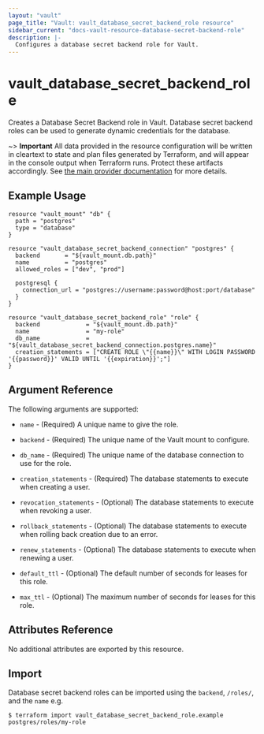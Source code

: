 ```yaml
---
layout: "vault"
page_title: "Vault: vault_database_secret_backend_role resource"
sidebar_current: "docs-vault-resource-database-secret-backend-role"
description: |-
  Configures a database secret backend role for Vault.
---
```


# vault\_database\_secret\_backend\_role

Creates a Database Secret Backend role in Vault. Database secret backend
roles can be used to generate dynamic credentials for the database.

~> **Important** All data provided in the resource configuration will be
written in cleartext to state and plan files generated by Terraform, and
will appear in the console output when Terraform runs. Protect these
artifacts accordingly. See
[the main provider documentation](../index.html)
for more details.

## Example Usage

```hcl
resource "vault_mount" "db" {
  path = "postgres"
  type = "database"
}

resource "vault_database_secret_backend_connection" "postgres" {
  backend       = "${vault_mount.db.path}"
  name          = "postgres"
  allowed_roles = ["dev", "prod"]

  postgresql {
    connection_url = "postgres://username:password@host:port/database"
  }
}

resource "vault_database_secret_backend_role" "role" {
  backend             = "${vault_mount.db.path}"
  name                = "my-role"
  db_name             = "${vault_database_secret_backend_connection.postgres.name}"
  creation_statements = ["CREATE ROLE \"{{name}}\" WITH LOGIN PASSWORD '{{password}}' VALID UNTIL '{{expiration}}';"]
}
```

## Argument Reference

The following arguments are supported:

* `name` - (Required) A unique name to give the role.

* `backend` - (Required) The unique name of the Vault mount to configure.

* `db_name` - (Required) The unique name of the database connection to use for
  the role.

* `creation_statements` - (Required) The database statements to execute when
  creating a user.

* `revocation_statements` - (Optional) The database statements to execute when
  revoking a user.

* `rollback_statements` - (Optional) The database statements to execute when
  rolling back creation due to an error.

* `renew_statements` - (Optional) The database statements to execute when
  renewing a user.

* `default_ttl` - (Optional) The default number of seconds for leases for this
  role.

* `max_ttl` - (Optional) The maximum number of seconds for leases for this
  role.

## Attributes Reference

No additional attributes are exported by this resource.

## Import

Database secret backend roles can be imported using the `backend`, `/roles/`, and the `name` e.g.

```
$ terraform import vault_database_secret_backend_role.example postgres/roles/my-role
```

